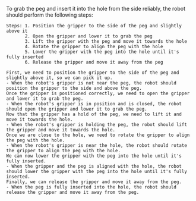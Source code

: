 To grab the peg and insert it into the hole from the side reliably, the robot should perform the following steps:

    Steps: 1. Position the gripper to the side of the peg and slightly above it
           2. Open the gripper and lower it to grab the peg
           3. Lift the gripper with the peg and move it towards the hole
           4. Rotate the gripper to align the peg with the hole
           5. Lower the gripper with the peg into the hole until it's fully inserted
           6. Release the gripper and move it away from the peg

    First, we need to position the gripper to the side of the peg and slightly above it, so we can pick it up.
    - When the robot's gripper is not near the peg, the robot should position the gripper to the side and above the peg.
    Once the gripper is positioned correctly, we need to open the gripper and lower it to grab the peg.
    - When the robot's gripper is in position and is closed, the robot should open the gripper and lower it to grab the peg.
    Now that the gripper has a hold of the peg, we need to lift it and move it towards the hole.
    - When the robot's gripper is holding the peg, the robot should lift the gripper and move it towards the hole.
    Once we are close to the hole, we need to rotate the gripper to align the peg with the hole.
    - When the robot's gripper is near the hole, the robot should rotate the gripper to align the peg with the hole.
    We can now lower the gripper with the peg into the hole until it's fully inserted.
    - When the gripper and the peg is aligned with the hole, the robot should lower the gripper with the peg into the hole until it's fully inserted.
    Finally, we can release the gripper and move it away from the peg.
    - When the peg is fully inserted into the hole, the robot should release the gripper and move it away from the peg.